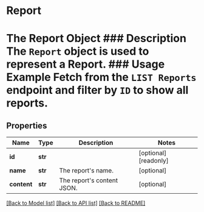 # Report

# The Report Object ### Description The `Report` object is used to represent a Report.  ### Usage Example Fetch from the `LIST Reports` endpoint and filter by `ID` to show all reports.
## Properties
Name | Type | Description | Notes
------------ | ------------- | ------------- | -------------
**id** | **str** |  | [optional] [readonly] 
**name** | **str** | The report&#39;s name. | [optional] 
**content** | **str** | The report&#39;s content JSON. | [optional] 

[[Back to Model list]](../README.md#documentation-for-models) [[Back to API list]](../README.md#documentation-for-api-endpoints) [[Back to README]](../README.md)


